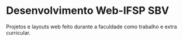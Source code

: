 # Desenvolvimento Web-IFSP SBV
 Projetos e layouts web feito durante a faculdade como trabalho e extra curricular.
